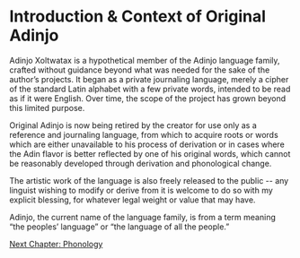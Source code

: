 Introduction & Context of Original Adinjo
=========================================

Adinjo Xoltwatax is a hypothetical member of the Adinjo language family, crafted without guidance beyond what was needed for the sake of the author’s projects.  It began as a private journaling language, merely a cipher of the standard Latin alphabet with a few private words, intended to be read as if it were English.  Over time, the scope of the project has grown beyond this limited purpose.

Original Adinjo is now being retired by the creator for use only as a reference and journaling language, from which to acquire roots or words which are either unavailable to his process of derivation or in cases where the Adin flavor is better reflected by one of his original words, which cannot be reasonably developed through derivation and phonological change.

The artistic work of the language is also freely released to the public -- any linguist wishing to modify or derive from it is welcome to do so with my explicit blessing, for whatever legal weight or value that may have.

Adinjo, the current name of the language family, is from a term meaning “the peoples’ language” or “the language of all the people.”

[Next Chapter: Phonology](02_phonology.md)
